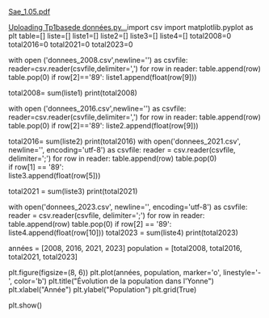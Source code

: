 [Sae_1.05.pdf](https://github.com/user-attachments/files/18037231/Sae_1.05.pdf)


[Uploading Tp1basede données.py…]()import csv
import matplotlib.pyplot as plt
table=[]
liste=[]
liste1=[]
liste2=[]
liste3=[]
liste4=[]
total2008=0
total2016=0
total2021=0
total2023=0



with open ('donnees_2008.csv',newline='') as csvfile:
     reader=csv.reader(csvfile,delimiter=',')
     for row in reader:
         table.append(row)
         table.pop(0)
         if row[2]=='89':
            liste1.append(float(row[9]))
                



total2008= sum(liste1)
print(total2008)

with open ('donnees_2016.csv',newline='') as csvfile:
     reader=csv.reader(csvfile,delimiter=',')
     for row in reader:
         table.append(row)
         table.pop(0)
         if row[2]=='89':
            liste2.append(float(row[9]))


total2016= sum(liste2)
print(total2016)
with open('donnees_2021.csv', newline='', encoding='utf-8') as csvfile:
    reader = csv.reader(csvfile, delimiter=';')
    for row in reader:
        table.append(row)
        table.pop(0)  
        if row[1] == '89':  
            liste3.append(float(row[5]))  




total2021 = sum(liste3)
print(total2021)





with open('donnees_2023.csv', newline='', encoding='utf-8') as csvfile:
    reader = csv.reader(csvfile, delimiter=';')
    for row in reader:
        table.append(row)
        table.pop(0) 
        if row[2] == '89':  
            liste4.append(float(row[10])) 
total2023 = sum(liste4)
print(total2023)


années = [2008, 2016, 2021, 2023]
population = [total2008, total2016, total2021, total2023]

plt.figure(figsize=(8, 6))
plt.plot(années, population, marker='o', linestyle='-', color='b')
plt.title("Évolution de la population dans l'Yonne")
plt.xlabel("Année")
plt.ylabel("Population")
plt.grid(True)

plt.show()

    
    


        


